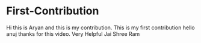 # First-Contribution
Hi this is Aryan and this is my contribution.
This is my first contribution
hello anuj thanks for this video. Very Helpful
Jai Shree Ram
